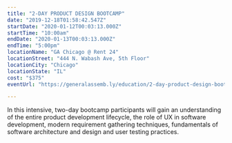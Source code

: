 ```yaml
---
title: "2-DAY PRODUCT DESIGN BOOTCAMP"
date: "2019-12-18T01:58:42.547Z"
startDate: "2020-01-12T00:03:13.000Z"
startTime: "10:00am"
endDate: "2020-01-13T00:03:13.000Z"
endTime: "5:00pm"
locationName: "GA Chicago @ Rent 24"
locationStreet: "444 N. Wabash Ave, 5th Floor"
locationCity: "Chicago"
locationState: "IL"
cost: "$375"
eventUrl: "https://generalassemb.ly/education/2-day-product-design-bootcamp/chicago/94961"

---
```


In this intensive, two-day bootcamp participants will gain an understanding of the entire product development lifecycle, the role of UX in software development, modern requirement gathering techniques, fundamentals of software architecture and design and user testing practices.


